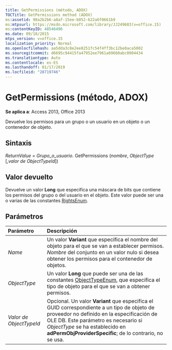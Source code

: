 ```yaml
---
title: GetPermissions (método, ADOX)
TOCTitle: GetPermissions method (ADOX)
ms:assetid: 98a2b2b6-a8af-15ee-b052-622a6f0661b9
ms:mtpsurl: https://msdn.microsoft.com/library/JJ249683(v=office.15)
ms:contentKeyID: 48546496
ms.date: 09/18/2015
mtps_version: v=office.15
localization_priority: Normal
ms.openlocfilehash: aa5dda3c8e2ee8251fc54f4ff3bc12be0aca5002
ms.sourcegitcommit: d6695c94415fa47952ee7961a69660abc0904434
ms.translationtype: Auto
ms.contentlocale: es-ES
ms.lasthandoff: 01/17/2019
ms.locfileid: "28719746"
---
```

# <a name="getpermissions-method-adox"></a>GetPermissions (método, ADOX)

**Se aplica a**: Access 2013, Office 2013

Devuelve los permisos para un grupo o un usuario en un objeto o un contenedor de objeto.

## <a name="syntax"></a>Sintaxis

*ReturnValue* = *Grupo_o_usuario*. GetPermissions (*nombre*, *ObjectType* \[,*valor de ObjectTypeId*\])

## <a name="return-value"></a>Valor devuelto

Devuelve un valor **Long** que especifica una máscara de bits que contiene los permisos del grupo o del usuario en el objeto. Este valor puede ser una o varias de las constantes [RightsEnum](rightsenum.md).

## <a name="parameters"></a>Parámetros

|Parámetro|Descripción|
|:--------|:----------|
|*Name* |Un valor **Variant** que especifica el nombre del objeto para el que se van a establecer permisos. *Nombre* del conjunto en un valor nulo si desea obtener los permisos para el contenedor de objetos.|
|*ObjectType* |Un valor **Long** que puede ser una de las constantes [ObjectTypeEnum](objecttypeenum.md), que especifica el tipo de objeto para el que se van a obtener permisos.|
|*Valor de ObjectTypeId* |Opcional. Un valor **Variant** que especifica el GUID correspondiente a un tipo de objeto de proveedor no definido en la especificación de OLE DB. Este parámetro es necesario si *ObjectType* se ha establecido en **adPermObjProviderSpecific**; de lo contrario, no se usa.|

